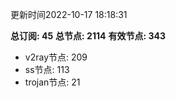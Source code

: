 更新时间2022-10-17 18:18:31

**总订阅: 45**
**总节点: 2114**
**有效节点: 343**
- v2ray节点: 209
- ss节点: 113
- trojan节点: 21
